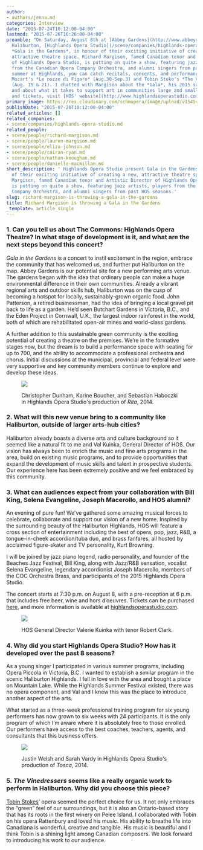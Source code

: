 ```yaml
---
author:
- authors/jenna.md
categories: Interview
date: "2015-07-24T10:12:00-04:00"
lastmod: "2015-07-26T10:26:00-04:00"
preamble: "On Saturday, August 8th at [Abbey Gardens](http://www.abbeygardens.ca/),
  Haliburton, [Highlands Opera Studio](/scene/companies/highlands-opera-studio/) present
  *Gala in the Gardens*, in honour of their exciting initiative of creating a new,
  attractive theatre space. Richard Margison, famed Canadian tenor and Artistic Director
  of Highlands Opera Studio, is putting on quite a show, featuring jazz artists, players
  from the Canadian Opera Company Orchestra, and alumni singers from past HOS seasons.\n\nThis
  summer at Highlands, you can catch recitals, concerts, and performances of two operas:
  Mozart's *Le nozze di Figaro* (Aug.30-Sep.3) and Tobin Stoke's *The Vinedressers*
  (Aug. 19 & 21). I chatted with Margison about the *Gala*, his 2015 summer season,
  and about what it takes to support art in communities large and small.\n\nFor details
  and tickets, visit [HOS' website](http://www.highlandsoperastudio.com/#sthash.IRX9tDH2.dpbs). "
primary_image: https://res.cloudinary.com/schmopera/image/upload/v1545409169/media/webhook-uploads/1437753250633/Richard-MargisonResized.jpg.jpg
publishDate: "2015-07-26T10:12:00-04:00"
related_articles: []
related_companies:
- scene/companies/highlands-opera-studio.md
related_people:
- scene/people/richard-margison.md
- scene/people/lauren-margison.md
- scene/people/eliza-johnson.md
- scene/people/cairan-ryan.md
- scene/people/nathan-keoughan.md
- scene/people/danielle-macmillan.md
short_description: ' Highlands Opera Studio present Gala in the Gardens, in honour
  of their exciting initiative of creating a new, attractive theatre space. Richard
  Margison, famed Canadian tenor and Artistic Director of Highlands Opera Studio,
  is putting on quite a show, featuring jazz artists, players from the Canadian Opera
  Company Orchestra, and alumni singers from past HOS seasons.'
slug: richard-margison-is-throwing-a-gala-in-the-gardens
title: Richard Margison is throwing a Gala in the Gardens
_template: article_single
---
```


### 1. Can you tell us about The Commons: Highlands Opera Theatre? In what stage of development is it, and what are the next steps beyond this concert?

*Gala in the Gardens* is a concert to instil excitement in the region, embrace the community that has welcomed us, and further put Haliburton on the map. Abbey Gardens is our potential site for a new performing arts venue. The gardens began with the idea that ordinary people can make a huge environmental difference in their own communities. Already a vibrant regional arts and outdoor skills hub, Haliburton was on the cusp of becoming a hotspot for locally, sustainably-grown organic food. John Patterson, a retired businessman, had the idea of bringing a local gravel pit back to life as a garden. He’d seen Butchart Gardens in Victoria, B.C., and the Eden Project in Cornwall, U.K., the largest indoor rainforest in the world, both of which are rehabilitated open-air mines and world-class gardens. 

A further addition to this sustainable green community is the exciting potential of creating a theatre on the premises. We’re in the formative stages now, but the dream is to build a performance space with seating for up to 700, and the ability to accommodate a professional orchestra and chorus. Initial discussions at the municipal, provincial and federal level were very supportive and key community members continue to explore and develop these ideas.

<figure data-type="image">

![](https://res.cloudinary.com/schmopera/image/upload/v1545409169/media/webhook-uploads/1437882741837/download_20150723_212606.jpg.jpg)<figcaption>Christopher Dunham, Karine Boucher, and Sebastian Haboczki in Highlands Opera Studio's production of *Rita*, 2014.</figcaption>
</figure>

 ### 2. What will this new venue bring to a community like Haliburton, outside of larger arts-hub cities?

Haliburton already boasts a diverse arts and culture background so it seemed like a natural fit to me and Val Kuinka, General Director of HOS. Our vision has always been to enrich the music and fine arts programs in the area, build on existing music programs, and to provide opportunities that expand the development of music skills and talent in prospective students. Our experience here has been extremely positive and we feel embraced by this community.

### 3. What can audiences expect from your collaboration with Bill King, Selena Evangeline, Joseph Macerollo, and HOS alumni?

An evening of pure fun! We’ve gathered some amazing musical forces to celebrate, collaborate and support our vision of a new home. Inspired by the surrounding beauty of the Haliburton Highlands, HOS will feature a cross section of entertainment including the best of opera, pop, jazz, R&B, a tongue-in-cheek accordion/tuba duo, and brass fanfares, all hosted by acclaimed figure-skater and TV personality, Kurt Browning. 

I will be joined by jazz piano legend, radio personality, and founder of the Beaches Jazz Festival, Bill King, along with Jazz/R&B sensation, vocalist Selena Evangeline, legendary accordionist Joseph Macerollo, members of the COC Orchestra Brass, and participants of the 2015 Highlands Opera Studio.

The concert starts at 7:30 p.m. on August 8, with a pre-reception at 6 p.m. that includes free beer, wine and hors d’oeuvres. Tickets can be purchased [here](https://www.highlandssummerfestival.on.ca/ticket-portal/index.php?event_id=185), and more information is available at [highlandsoperastudio.com](http://www.highlandsoperastudio.com/index.html#sthash.ZfCU0oTR.dpbs). 

<figure data-type="image">

![](https://res.cloudinary.com/schmopera/image/upload/v1545409169/media/webhook-uploads/1437882918066/Valerie%20Kuinka%20Robert%20Clark%20Magic%20Flute%20hos_slideshow_32.jpg.jpg)<figcaption>HOS General Director Valerie Kuinka with tenor Robert Clark.</figcaption>
</figure>

### 4. Why did you start Highlands Opera Studio? How has it developed over the past 8 seasons?

As a young singer I participated in various summer programs, including Opera Piccola in Victoria, B.C. I wanted to establish a similar program in the scenic Haliburton Highlands. I fell in love with the area and bought a place on Mountain Lake. While the Highlands Summer Festival existed, there was no opera component, and Val and I knew this was the place to introduce another aspect of the arts. 

What started as a three-week professional training program for six young performers has now grown to six weeks with 24 participants. It is the only program of which I’m aware where it is absolutely free to those enrolled. Our performers have access to the best coaches, teachers, agents, and consultants that this business offers. 

<figure data-type="image">

![](https://res.cloudinary.com/schmopera/image/upload/v1545409169/media/webhook-uploads/1437882816891/download_20150723_212612.jpg.jpg)<figcaption>Justin Welsh and Sarah Vardy in Highlands Opera Studio's production of *Tosca*, 2014.</figcaption>
</figure>

### 5. *The Vinedressers* seems like a really organic work to perform in Haliburton. Why did you choose this piece?

[Tobin Stokes](http://www.tobinstokes.com/)’ opera seemed the perfect choice for us. It not only embraces the “green” feel of our surroundings, but it is also an Ontario-based story that has its roots in the first winery on Pelee Island. I collaborated with Tobin on his opera Rattenbury and loved his music. His ability to breathe life into Canadiana is wonderful, creative and tangible. His music is beautiful and I think Tobin is a shining light among Canadian composers. We look forward to introducing his work to our audience.
